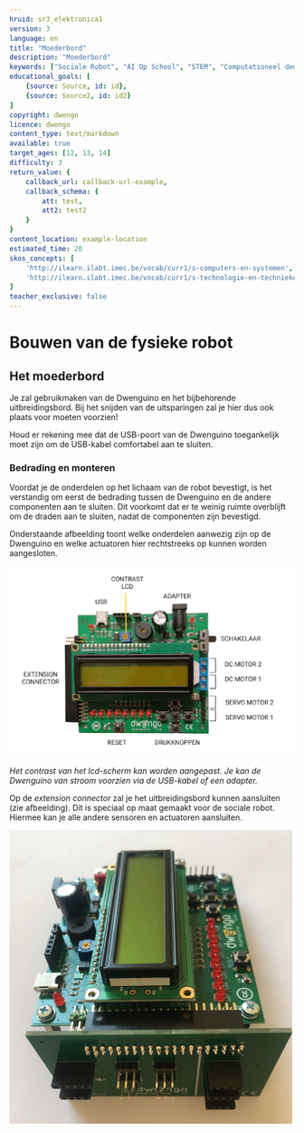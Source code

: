 ```yaml
---
hruid: sr3_elektronica1
version: 3
language: en
title: "Moederbord"
description: "Moederbord"
keywords: ["Sociale Robot", "AI Op School", "STEM", "Computationeel denken", "Grafisch programmeren"]
educational_goals: [
    {source: Source, id: id}, 
    {source: Source2, id: id2}
]
copyright: dwengo
licence: dwengo
content_type: text/markdown
available: true
target_ages: [12, 13, 14]
difficulty: 3
return_value: {
    callback_url: callback-url-example,
    callback_schema: {
        att: test,
        att2: test2
    }
}
content_location: example-location
estimated_time: 20
skos_concepts: [
    'http://ilearn.ilabt.imec.be/vocab/curr1/s-computers-en-systemen', 
    'http://ilearn.ilabt.imec.be/vocab/curr1/s-technologie-en-technieken'
]
teacher_exclusive: false
---
```


# Bouwen van de fysieke robot
## Het moederbord
Je zal gebruikmaken van de Dwenguino en het bijbehorende uitbreidingsbord. Bij het snijden van de uitsparingen zal je hier dus ook plaats voor moeten voorzien!  

<div class="alert alert-box alert-danger">
Houd er rekening mee dat de USB-poort van de Dwenguino toegankelijk moet zijn om de USB-kabel comfortabel aan te sluiten.
</div>

### Bedrading en monteren

Voordat je de onderdelen op het lichaam van de robot bevestigt, is het verstandig om eerst de bedrading tussen de Dwenguino en de andere componenten aan te sluiten. Dit voorkomt dat er te weinig ruimte overblijft om de draden aan te sluiten, nadat de componenten zijn bevestigd.

Onderstaande afbeelding toont welke onderdelen aanwezig zijn op de Dwenguino en welke actuatoren hier rechtstreeks op kunnen worden aangesloten.

![](embed/assemblage1.png "Dwenguino")

*Het contrast van het lcd-scherm kan worden aangepast. Je kan de Dwenguino van stroom voorzien via de USB-kabel of een adapter.*

Op de *extension connector* zal je het uitbreidingsbord kunnen aansluiten (zie afbeelding). Dit is speciaal op maat gemaakt voor de sociale robot. Hiermee kan je alle andere sensoren en actuatoren aansluiten.  

![](embed/pcb.png "Uitbreidingsbord")